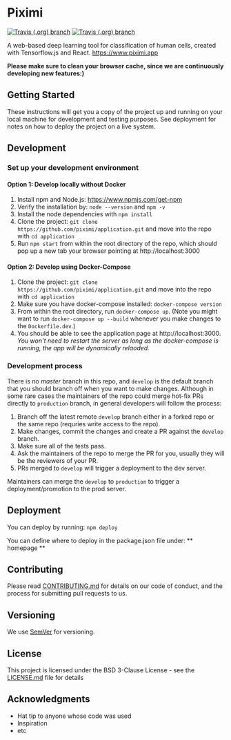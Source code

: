 # Piximi

[![Travis (.org) branch](https://img.shields.io/travis/piximi/application/develop.svg?label=Develop%20Build%20on%20Travis%20CI%20&style=flat-square&logo=Travis)](https://travis-ci.org/piximi/application)
[![Travis (.org) branch](https://img.shields.io/travis/piximi/application/production.svg?label=Production%20Build%20on%20Travis%20CI%20&style=flat-square&logo=Travis)](https://travis-ci.org/piximi/application)

A web-based deep learning tool for classification of human cells, created with Tensorflow.js and React.
https://www.piximi.app

**Please make sure to clean your browser cache, since we are continuously developing new features:)**

## Getting Started

These instructions will get you a copy of the project up and running on your local machine for development and testing purposes. See deployment for notes on how to deploy the project on a live system.

## Development

### Set up your development environment

#### Option 1: Develop locally without Docker
1. Install npm and Node.js: https://www.npmjs.com/get-npm
2. Verify the installation by: `node --version` and `npm -v`
3. Install the node dependencies with `npm install`
4. Clone the project: `git clone https://github.com/piximi/application.git` and move into the repo with `cd application`
5. Run `npm start` from within the root directory of the repo, which should pop up a new tab your browser pointing at http://localhost:3000

#### Option 2: Develop using Docker-Compose
1. Clone the project: `git clone https://github.com/piximi/application.git` and move into the repo with `cd application`
2. Make sure you have docker-compose installed: `docker-compose version`
3. From within the root directory, run `docker-compose up`. (Note you might want to run `docker-compose up --build` whenever you make changes to the `Dockerfile.dev`.)
4. You should be able to see the application page at http://localhost:3000. _You won't need to restart the server as long as the docker-compose is running, the app will be dynamically relaoded._

### Development process

There is no _master_ branch in this repo, and `develop` is the default branch that you should branch off when you want to make changes. Although in some rare cases the maintainers of the repo could merge hot-fix PRs directly to `production` branch,
in general developers will follow the process:

1. Branch off the latest remote `develop` branch either in a forked repo or the same repo (requries write access to the repo).
2. Make changes, commit the changes and create a PR against the `develop` branch.
3. Make sure all of the tests pass.
4. Ask the maintainers of the repo to merge the PR for you, usually they will be the reviewers of your PR.
5. PRs merged to `develop` will trigger a deployment to the dev server.

Maintainers can merge the `develop` to `production` to trigger a deployment/promotion to the prod server.

## Deployment

You can deploy by running: ``` npm deploy ```

You can define where to deploy in the package.json file under: ** homepage **

## Contributing

Please read [CONTRIBUTING.md](https://github.com/piximi/application/blob/master/CONTRIBUTING.md) for details on our code of conduct, and the process for submitting pull requests to us.

## Versioning

We use [SemVer](http://semver.org/) for versioning.

## License

This project is licensed under the BSD 3-Clause License - see the [LICENSE.md](LICENSE) file for details

## Acknowledgments

* Hat tip to anyone whose code was used
* Inspiration
* etc
